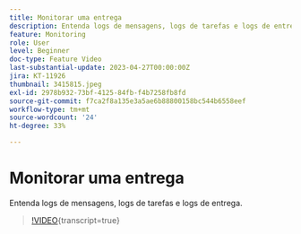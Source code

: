 ```yaml
---
title: Monitorar uma entrega
description: Entenda logs de mensagens, logs de tarefas e logs de entrega.
feature: Monitoring
role: User
level: Beginner
doc-type: Feature Video
last-substantial-update: 2023-04-27T00:00:00Z
jira: KT-11926
thumbnail: 3415815.jpeg
exl-id: 2978b932-73bf-4125-84fb-f4b7258fb8fd
source-git-commit: f7ca2f8a135e3a5ae6b88800158bc544b6558eef
workflow-type: tm+mt
source-wordcount: '24'
ht-degree: 33%

---
```


# Monitorar uma entrega

Entenda logs de mensagens, logs de tarefas e logs de entrega.

>[!VIDEO](https://video.tv.adobe.com/v/3445039/?learn=on&captions=por_br){transcript=true}
